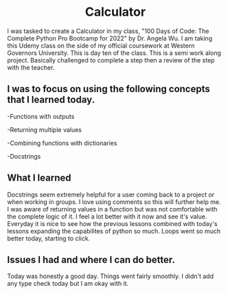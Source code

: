 <h1 align="center">Calculator</h1>

I was tasked to create a Calculator in my class, "100 Days of Code: The Complete Python Pro Bootcamp for 2022" by Dr. Angela Wu. I am taking this Udemy class on the side of my official coursework at Western Governors University. This is day ten of the class. This is a semi work along project. Basically challenged to complete a step then a review of the step with the teacher.

<h2>I was to focus on using the following concepts that I learned today.</h2>

-Functions with outputs

-Returning multiple values

-Combining functions with dictionaries

-Docstrings

<h2>What I learned</h2>
Docstrings seem extremely helpful for a user coming back to a project or when working in groups. I love using comments so this will further help me. I was aware of returning values in a function but was not comfortable with the complete logic of it. I feel a lot better with it now and see it's value. Everyday it is nice to see how the previous lessons combined with today's lessons expanding the capabilites of python so much. Loops went so much better today, starting to click.

<h2>Issues I had and where I can do better.</h2>
Today was honestly a good day. Things went fairly smoothly. I didn't add any type check today but I am okay with it.
